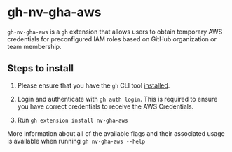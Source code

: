 # gh-nv-gha-aws

`gh-nv-gha-aws` is a `gh` extension that allows users to obtain temporary AWS credentials for preconfigured IAM roles based on GitHub organization or team membership.

## Steps to install

1. Please ensure that you have the `gh` CLI tool [installed](https://docs.github.com/en/github-cli/github-cli/quickstart).

2. Login and authenticate with `gh auth login`. This is required to ensure you have correct credentials to receive the AWS Credentials.

3. Run `gh extension install nv-gha-aws`

More information about all of the available flags and their associated usage is available when running `gh nv-gha-aws --help`

